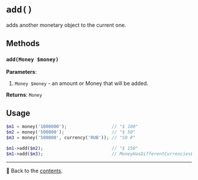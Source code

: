 # `add()`

adds another monetary object to the current one.

## Methods

### `add(Money $money)`
**Parameters**:
1. `Money $money` - an amount or Money that will be added.

**Returns**: `Money`

## Usage

```php
$m1 = money('1000000');                 // "$ 100"
$m2 = money('500000');                  // "$ 50"
$m3 = money('500000', currency('RUB')); // "50 ₽"

$m1->add($m2);                          // "$ 150"
$m1->add($m3);                          // MoneyHasDifferentCurrenciesException
```

---

📌 Back to the [contents](/docs/04_money/README.md).
